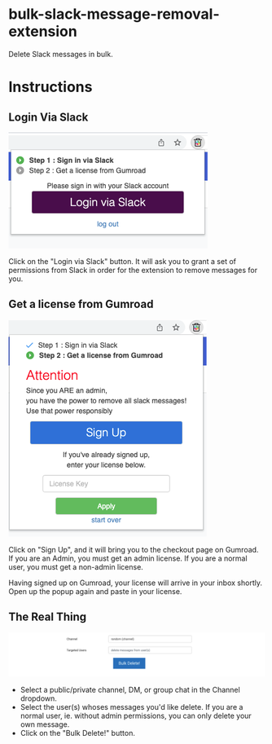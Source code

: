 # bulk-slack-message-removal-extension
Delete Slack messages in bulk.

# Instructions
## Login Via Slack
![Slack Login](/images/popup1.png)

Click on the "Login via Slack" button. It will ask you to grant a set of permissions from Slack in order for the extension to remove messages for you.

## Get a license from Gumroad
![Gumroad License](/images/popup2.png)

Click on "Sign Up", and it will bring you to the checkout page on Gumroad.
If you are an Admin, you must get an admin license.
If you are a normal user, you must get a non-admin license.

Having signed up on Gumroad, your license will arrive in your inbox shortly.
Open up the popup again and paste in your license.

## The Real Thing
![screenshot](/images/screenshot.png)

* Select a public/private channel, DM, or group chat in the Channel dropdown.
* Select the user(s) whoses messages you'd like delete. If you are a normal user, ie. without admin permissions, you can only delete your own message.
* Click on the "Bulk Delete!" button.
